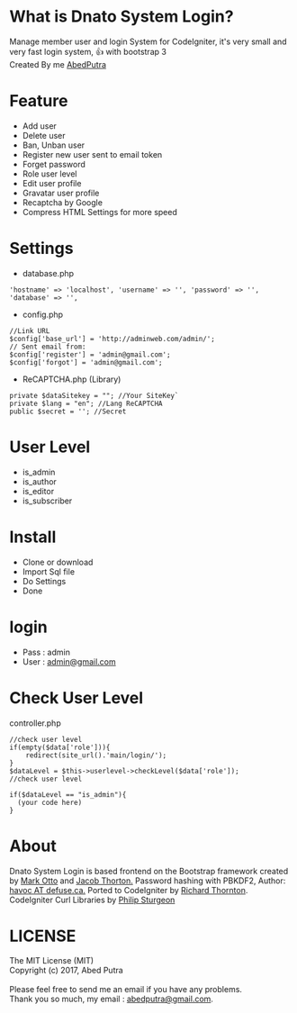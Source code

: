 # What is Dnato System Login?
Manage member user and login System for CodeIgniter, it's very small and very fast login system, :+1: with bootstrap 3
<br>Created By me <a href="http://abedputra.com">AbedPutra</a>

# Feature
- Add user
- Delete user
- Ban, Unban user
- Register new user sent to email token
- Forget password
- Role user level
- Edit user profile
- Gravatar user profile
- Recaptcha by Google
- Compress HTML Settings for more speed

# Settings
- database.php
```
'hostname' => 'localhost', 'username' => '', 'password' => '', 'database' => '',
```

- config.php
```
//Link URL
$config['base_url'] = 'http://adminweb.com/admin/';
// Sent email from:
$config['register'] = 'admin@gmail.com';
$config['forgot'] = 'admin@gmail.com';
```

- ReCAPTCHA.php (Library)<br>
```
private $dataSitekey = ""; //Your SiteKey`
private $lang = "en"; //Lang ReCAPTCHA
public $secret = ''; //Secret
```

# User Level
- is_admin
- is_author
- is_editor
- is_subscriber

# Install
- Clone or download
- Import Sql file
- Do Settings
- Done

# login
- Pass : admin
- User : admin@gmail.com

# Check User Level
controller.php
```
//check user level
if(empty($data['role'])){
    redirect(site_url().'main/login/');
}
$dataLevel = $this->userlevel->checkLevel($data['role']);
//check user level

if($dataLevel == "is_admin"){
  (your code here)
}
```

# About
Dnato System Login is based frontend on the Bootstrap framework created by <a href="https://twitter.com/mdo">Mark Otto</a> and <a href="https://twitter.com/fat">Jacob Thorton.</a>
Password hashing with PBKDF2, Author: <a href="https://github.com/defuse">havoc AT defuse.ca.</a>
Ported to CodeIgniter by <a href="http://twitter.com/RichardThornton">Richard Thornton</a>. CodeIgniter Curl Libraries by <a href="https://github.com/philsturgeon/codeigniter-curl">Philip Sturgeon</a>

# LICENSE
The MIT License (MIT)<br>
Copyright (c) 2017, Abed Putra<br>
<br>
Please feel free to send me an email if you have any problems.<br>
Thank you so much, my email : abedputra@gmail.com.
